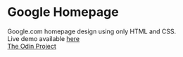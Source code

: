 # Google Homepage
Google.com homepage design using only HTML and CSS.  
Live demo available [here](https://mshafquat.github.io/google-homepage)  
[The Odin Project](https://theodinproject.com/)  